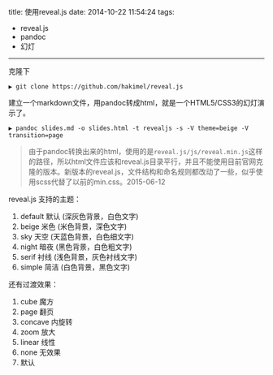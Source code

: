 title: 使用reveal.js
date: 2014-10-22 11:54:24
tags:
- reveal.js
- pandoc
- 幻灯
---
克隆下
```
▶ git clone https://github.com/hakimel/reveal.js
```
建立一个markdown文件，用pandoc转成html，就是一个HTML5/CSS3的幻灯演示了。
```
▶ pandoc slides.md -o slides.html -t revealjs -s -V theme=beige -V transition=page
```

> 由于pandoc转换出来的html，使用的是```reveal.js/js/reveal.min.js```这样的路径，所以html文件应该和reveal.js目录平行，并且不能使用目前官网克隆的版本。新版本的reveal.js，文件结构和命名规则都改动了一些，似乎使用scss代替了以前的min.css。2015-06-12

reveal.js 支持的主题：
1. default 默认 (深灰色背景，白色文字)
1. beige 米色 (米色背景，深色文字)
1. sky 天空 (天蓝色背景，白色细文字)
1. night 暗夜 (黑色背景，白色粗文字)
1. serif 衬线 (浅色背景，灰色衬线文字)
1. simple 简洁 (白色背景，黑色文字)

还有过渡效果：
1. cube 魔方
1. page 翻页
1. concave 内旋转
1. zoom 放大
1. linear 线性
1. none 无效果
1. 默认
